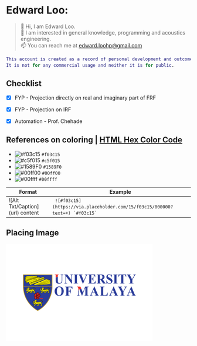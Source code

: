 # **Edward Loo:**

> 👋 Hi, I am Edward Loo.  
> 👀 I am interested in general knowledge, programming and acoustics engineering.  
> 📫 You can reach me at edward.loohp@gmail.com  

```MATLAB
This account is created as a record of personal development and outcome.
It is not for any commercial usage and neither it is for public.
```

## Checklist
- [x] FYP - Projection directly on real and imaginary part of FRF
- [x] FYP - Projection on IRF
- [x] Automation - Prof. Chehade


## References on coloring | [HTML Hex Color Code](https://www.geeksforgeeks.org/html-hex-color-codes/)
- ![#f03c15](https://via.placeholder.com/15/f03c15/000000?text=+) `#f03c15`
- ![#c5f015](https://via.placeholder.com/15/c5f015/000000?text=+) `#c5f015`
- ![#1589F0](https://via.placeholder.com/15/1589F0/000000?text=+) `#1589F0`
- ![#00ff00](https://via.placeholder.com/15/00ff00/000000?text=+) `#00ff00`
- ![#00ffff](https://via.placeholder.com/15/00ffff/000000?text=+) `#00ffff`

Format|Example
------|-------
\![Alt Txt/Caption]\(url) content|```  ![#f03c15](https://via.placeholder.com/15/f03c15/000000?text=+) `#f03c15`  ```

## Placing Image
<img src="UM logo.png" width=400>



<!---
edwardloo/edwardloo is a ✨ special ✨ repository because its `README.md` (this file) appears on your GitHub profile.
You can click the Preview link to take a look at your changes.
--->
